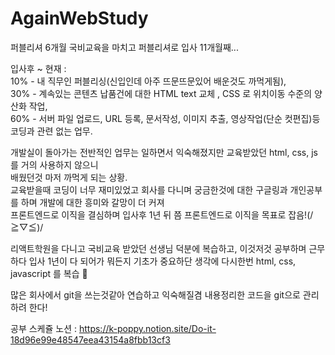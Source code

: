 # AgainWebStudy
퍼블리셔 6개월 국비교육을 마치고 퍼블리셔로 입사 11개월째...

입사후 ~  현재 :    
10% - 내 직무인 퍼블리싱(신입인데 아주 뜨문뜨문있어 배운것도 까먹게됨),   
30% - 계속있는 콘텐츠 납품건에 대한 HTML text 교체 , CSS 로 위치이동 수준의 양산화 작업,   
60% - 서버 파일 업로드, URL 등록, 문서작성, 이미지 추출, 영상작업(단순 컷편집)등 코딩과 관련 없는 업무.   

개발실이 돌아가는 전반적인 업무는 일하면서 익숙해졌지만 교육받았던 html, css, js 를 거의 사용하지 않으니   
배웠던것 마저 까먹게 되는 상황.   
교육받을때 코딩이 너무 재미있었고 회사를 다니며 궁금한것에 대한 구글링과 개인공부를 하며 개발에 대한 흥미와 갈망이 더 커져   
프론트엔드로 이직을 결심하며 입사후 1년 뒤 쯤 프론트엔드로 이직을 목표로 잡음!(/≧▽≦)/   

리액트학원을 다니고 국비교육 받았던 선생님 덕분에 복습하고, 이것저것 공부하며 근무하다 입사 1년이 다 되어가 뭐든지 기초가 중요하단 생각에 다시한번 html, css, javascript 를 복습 🎠   

많은 회사에서 git을 쓰는것같아 연습하고 익숙해질겸 내용정리한 코드을 git으로 관리하려 한다!   

공부 스케쥴 노션 : https://k-poppy.notion.site/Do-it-18d96e99e48547eea43154a8fbb13cf3
